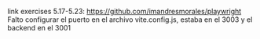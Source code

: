 link exercises 5.17-5.23: https://github.com/imandresmorales/playwright
Falto configurar el puerto en el archivo vite.config.js, estaba en el 3003 y el backend en el 3001

